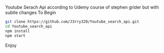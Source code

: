 Youtube Serach Api according to Udemy course of stephen grider but with subtle changes To Begin
```sh
git clone https://github.com/J3rry320/Youtube_search_api.git
cd Youtube_search_api
npm install
npm start
```
Enjoy